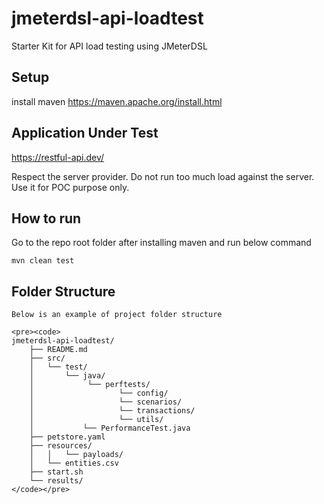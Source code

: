 # jmeterdsl-api-loadtest
Starter Kit for API load testing using JMeterDSL

## Setup

install maven https://maven.apache.org/install.html


## Application Under Test 

https://restful-api.dev/

Respect the server provider. Do not run too much load against the server. Use it for POC purpose only.


## How to run
Go to the repo root folder after installing maven and run below command

````
mvn clean test
`````


## Folder Structure

    Below is an example of project folder structure

    <pre><code>
    jmeterdsl-api-loadtest/
        ├── README.md
        ├── src/
        │   └── test/
        │       └── java/
        │            └── perftests/
        │                   └── config/
        │                   └── scenarios/
        │                   └── transactions/
        │                   └── utils/
        │           └── PerformanceTest.java
        ├── petstore.yaml
        ├── resources/
        │   │   └── payloads/
        │   └── entities.csv
        ├── start.sh
        └── results/
    </code></pre>

